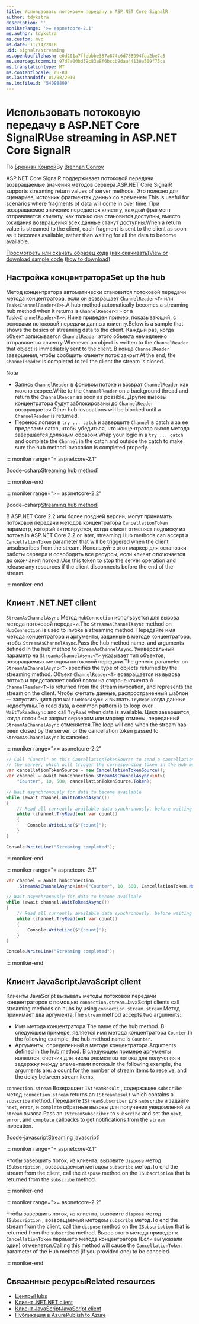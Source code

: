 ```yaml
---
title: Использовать потоковую передачу в ASP.NET Core SignalR
author: tdykstra
description: ''
monikerRange: '>= aspnetcore-2.1'
ms.author: tdykstra
ms.custom: mvc
ms.date: 11/14/2018
uid: signalr/streaming
ms.openlocfilehash: e0d201a7ffebbbe387a874c6d788994faa2be7a5
ms.sourcegitcommit: 97d7a00bd39c83a8f6bccb9daa44130a509f75ce
ms.translationtype: MT
ms.contentlocale: ru-RU
ms.lasthandoff: 01/08/2019
ms.locfileid: "54098809"
---
```

# <a name="use-streaming-in-aspnet-core-signalr"></a><span data-ttu-id="4db61-102">Использовать потоковую передачу в ASP.NET Core SignalR</span><span class="sxs-lookup"><span data-stu-id="4db61-102">Use streaming in ASP.NET Core SignalR</span></span>

<span data-ttu-id="4db61-103">По [Бреннан Конрой](https://github.com/BrennanConroy)</span><span class="sxs-lookup"><span data-stu-id="4db61-103">By [Brennan Conroy](https://github.com/BrennanConroy)</span></span>

<span data-ttu-id="4db61-104">ASP.NET Core SignalR поддерживает потоковой передачи возвращаемые значения методов сервера.</span><span class="sxs-lookup"><span data-stu-id="4db61-104">ASP.NET Core SignalR supports streaming return values of server methods.</span></span> <span data-ttu-id="4db61-105">Это полезно для сценариев, источник фрагментах данных со временем.</span><span class="sxs-lookup"><span data-stu-id="4db61-105">This is useful for scenarios where fragments of data will come in over time.</span></span> <span data-ttu-id="4db61-106">При возвращаемое значение передается клиенту, каждый фрагмент отправляется клиенту, как только она становится доступны, вместо ожидания возвращения всех данные станут доступны.</span><span class="sxs-lookup"><span data-stu-id="4db61-106">When a return value is streamed to the client, each fragment is sent to the client as soon as it becomes available, rather than waiting for all the data to become available.</span></span>

<span data-ttu-id="4db61-107">[Просмотреть или скачать образец кода](https://github.com/aspnet/Docs/tree/live/aspnetcore/signalr/streaming/sample) ([как скачивать](xref:index#how-to-download-a-sample))</span><span class="sxs-lookup"><span data-stu-id="4db61-107">[View or download sample code](https://github.com/aspnet/Docs/tree/live/aspnetcore/signalr/streaming/sample) ([how to download](xref:index#how-to-download-a-sample))</span></span>

## <a name="set-up-the-hub"></a><span data-ttu-id="4db61-108">Настройка концентратора</span><span class="sxs-lookup"><span data-stu-id="4db61-108">Set up the hub</span></span>

<span data-ttu-id="4db61-109">Метод концентратора автоматически становится потоковой передачи метода концентратора, если он возвращает `ChannelReader<T>` или `Task<ChannelReader<T>>`.</span><span class="sxs-lookup"><span data-stu-id="4db61-109">A hub method automatically becomes a streaming hub method when it returns a `ChannelReader<T>` or a `Task<ChannelReader<T>>`.</span></span> <span data-ttu-id="4db61-110">Ниже приведен пример, показывающий, с основами потоковой передачи данных клиенту.</span><span class="sxs-lookup"><span data-stu-id="4db61-110">Below is a sample that shows the basics of streaming data to the client.</span></span> <span data-ttu-id="4db61-111">Каждый раз, когда объект записывается `ChannelReader` этого объекта немедленно отправляется клиенту.</span><span class="sxs-lookup"><span data-stu-id="4db61-111">Whenever an object is written to the `ChannelReader` that object is immediately sent to the client.</span></span> <span data-ttu-id="4db61-112">В конце `ChannelReader` завершения, чтобы сообщить клиенту поток закрыт.</span><span class="sxs-lookup"><span data-stu-id="4db61-112">At the end, the `ChannelReader` is completed to tell the client the stream is closed.</span></span>

> [!NOTE]
> * <span data-ttu-id="4db61-113">Запись `ChannelReader` в фоновом потоке и возврат `ChannelReader` как можно скорее.</span><span class="sxs-lookup"><span data-stu-id="4db61-113">Write to the `ChannelReader` on a background thread and return the `ChannelReader` as soon as possible.</span></span> <span data-ttu-id="4db61-114">Другие вызовы концентратора будут заблокированы до `ChannelReader` возвращается.</span><span class="sxs-lookup"><span data-stu-id="4db61-114">Other hub invocations will be blocked until a `ChannelReader` is returned.</span></span>
> * <span data-ttu-id="4db61-115">Перенос логики в `try ... catch` и завершите `Channel` в catch и за ее пределами catch, чтобы убедиться, что концентратор вызов метода завершается должным образом.</span><span class="sxs-lookup"><span data-stu-id="4db61-115">Wrap your logic in a `try ... catch` and complete the `Channel` in the catch and outside the catch to make sure the hub method invocation is completed properly.</span></span>

::: moniker range="= aspnetcore-2.1"

[!code-csharp[Streaming hub method](streaming/sample/Hubs/StreamHub.aspnetcore21.cs?name=snippet1)]

::: moniker-end

::: moniker range=">= aspnetcore-2.2"

[!code-csharp[Streaming hub method](streaming/sample/Hubs/StreamHub.cs?name=snippet1)]

<span data-ttu-id="4db61-116">В ASP.NET Core 2.2 или более поздней версии, могут принимать потоковой передачи методов концентратора `CancellationToken` параметр, который активируется, когда клиент отменяет подписку из потока.</span><span class="sxs-lookup"><span data-stu-id="4db61-116">In ASP.NET Core 2.2 or later, streaming Hub methods can accept a `CancellationToken` parameter that will be triggered when the client unsubscribes from the stream.</span></span> <span data-ttu-id="4db61-117">Используйте этот маркер для остановки работы сервера и освободить все ресурсы, если клиент отключается до окончания потока.</span><span class="sxs-lookup"><span data-stu-id="4db61-117">Use this token to stop the server operation and release any resources if the client disconnects before the end of the stream.</span></span>

::: moniker-end

## <a name="net-client"></a><span data-ttu-id="4db61-118">Клиент .NET</span><span class="sxs-lookup"><span data-stu-id="4db61-118">.NET client</span></span>

<span data-ttu-id="4db61-119">`StreamAsChannelAsync` Метод `HubConnection` используется для вызова метода потоковой передачи.</span><span class="sxs-lookup"><span data-stu-id="4db61-119">The `StreamAsChannelAsync` method on `HubConnection` is used to invoke a streaming method.</span></span> <span data-ttu-id="4db61-120">Передайте имя метода концентратора и аргументы, заданные в методе концентратора, чтобы `StreamAsChannelAsync`.</span><span class="sxs-lookup"><span data-stu-id="4db61-120">Pass the hub method name, and arguments defined in the hub method to `StreamAsChannelAsync`.</span></span> <span data-ttu-id="4db61-121">Универсальный параметр на `StreamAsChannelAsync<T>` указывает тип объектов, возвращаемых методом потоковой передачи.</span><span class="sxs-lookup"><span data-stu-id="4db61-121">The generic parameter on `StreamAsChannelAsync<T>` specifies the type of objects returned by the streaming method.</span></span> <span data-ttu-id="4db61-122">Объект `ChannelReader<T>` возвращается из вызова потока и представляет собой поток на стороне клиента.</span><span class="sxs-lookup"><span data-stu-id="4db61-122">A `ChannelReader<T>` is returned from the stream invocation, and represents the stream on the client.</span></span> <span data-ttu-id="4db61-123">Чтобы считать данные, распространенный шаблон — запустить цикл для `WaitToReadAsync` и вызвать `TryRead` когда данные недоступны.</span><span class="sxs-lookup"><span data-stu-id="4db61-123">To read data, a common pattern is to loop over `WaitToReadAsync` and call `TryRead` when data is available.</span></span> <span data-ttu-id="4db61-124">Цикл завершится, когда поток был закрыт сервером или маркер отмены, переданный `StreamAsChannelAsync` отменяется.</span><span class="sxs-lookup"><span data-stu-id="4db61-124">The loop will end when the stream has been closed by the server, or the cancellation token passed to `StreamAsChannelAsync` is canceled.</span></span>

::: moniker range=">= aspnetcore-2.2"

```csharp
// Call "Cancel" on this CancellationTokenSource to send a cancellation message to 
// the server, which will trigger the corresponding token in the Hub method.
var cancellationTokenSource = new CancellationTokenSource();
var channel = await hubConnection.StreamAsChannelAsync<int>(
    "Counter", 10, 500, cancellationTokenSource.Token);

// Wait asynchronously for data to become available
while (await channel.WaitToReadAsync())
{
    // Read all currently available data synchronously, before waiting for more data
    while (channel.TryRead(out var count))
    {
        Console.WriteLine($"{count}");
    }
}

Console.WriteLine("Streaming completed");
```

::: moniker-end

::: moniker range="= aspnetcore-2.1"

```csharp
var channel = await hubConnection
    .StreamAsChannelAsync<int>("Counter", 10, 500, CancellationToken.None);

// Wait asynchronously for data to become available
while (await channel.WaitToReadAsync())
{
    // Read all currently available data synchronously, before waiting for more data
    while (channel.TryRead(out var count))
    {
        Console.WriteLine($"{count}");
    }
}

Console.WriteLine("Streaming completed");
```

::: moniker-end

## <a name="javascript-client"></a><span data-ttu-id="4db61-125">Клиент JavaScript</span><span class="sxs-lookup"><span data-stu-id="4db61-125">JavaScript client</span></span>

<span data-ttu-id="4db61-126">Клиенты JavaScript вызывать методы потоковой передачи концентраторов с помощью `connection.stream`.</span><span class="sxs-lookup"><span data-stu-id="4db61-126">JavaScript clients call streaming methods on hubs by using `connection.stream`.</span></span> <span data-ttu-id="4db61-127">`stream` Метод принимает два аргумента:</span><span class="sxs-lookup"><span data-stu-id="4db61-127">The `stream` method accepts two arguments:</span></span>

* <span data-ttu-id="4db61-128">Имя метода концентратора.</span><span class="sxs-lookup"><span data-stu-id="4db61-128">The name of the hub method.</span></span> <span data-ttu-id="4db61-129">В следующем примере, является имя метода концентратора `Counter`.</span><span class="sxs-lookup"><span data-stu-id="4db61-129">In the following example, the hub method name is `Counter`.</span></span>
* <span data-ttu-id="4db61-130">Аргументы, определенный в методе концентратора.</span><span class="sxs-lookup"><span data-stu-id="4db61-130">Arguments defined in the hub method.</span></span> <span data-ttu-id="4db61-131">В следующем примере аргументы являются: счетчик для числа элементов потока для получения и задержку между элементами потока.</span><span class="sxs-lookup"><span data-stu-id="4db61-131">In the following example, the arguments are: a count for the number of stream items to receive, and the delay between stream items.</span></span>

<span data-ttu-id="4db61-132">`connection.stream` Возвращает `IStreamResult` , содержащее `subscribe` метод.</span><span class="sxs-lookup"><span data-stu-id="4db61-132">`connection.stream` returns an `IStreamResult` which contains a `subscribe` method.</span></span> <span data-ttu-id="4db61-133">Передайте `IStreamSubscriber` для `subscribe` и задайте `next`, `error`, и `complete` обратные вызовы для получения уведомлений из `stream` вызова.</span><span class="sxs-lookup"><span data-stu-id="4db61-133">Pass an `IStreamSubscriber` to `subscribe` and set the `next`, `error`, and `complete` callbacks to get notifications from the `stream` invocation.</span></span>

[!code-javascript[Streaming javascript](streaming/sample/wwwroot/js/stream.js?range=19-36)]

::: moniker range="= aspnetcore-2.1"

<span data-ttu-id="4db61-134">Чтобы завершить поток, из клиента, вызовите `dispose` метод `ISubscription` , возвращаемый методом `subscribe` метод.</span><span class="sxs-lookup"><span data-stu-id="4db61-134">To end the stream from the client, call the `dispose` method on the `ISubscription` that is returned from the `subscribe` method.</span></span>

::: moniker-end

::: moniker range=">= aspnetcore-2.2"

<span data-ttu-id="4db61-135">Чтобы завершить поток, из клиента, вызовите `dispose` метод `ISubscription` , возвращаемый методом `subscribe` метод.</span><span class="sxs-lookup"><span data-stu-id="4db61-135">To end the stream from the client, call the `dispose` method on the `ISubscription` that is returned from the `subscribe` method.</span></span> <span data-ttu-id="4db61-136">Вызов этого метода приведет к `CancellationToken` параметр метода концентратора (Если вы указали один) отменяется.</span><span class="sxs-lookup"><span data-stu-id="4db61-136">Calling this method will cause the `CancellationToken` parameter of the Hub method (if you provided one) to be canceled.</span></span>

::: moniker-end

## <a name="related-resources"></a><span data-ttu-id="4db61-137">Связанные ресурсы</span><span class="sxs-lookup"><span data-stu-id="4db61-137">Related resources</span></span>

* [<span data-ttu-id="4db61-138">Центры</span><span class="sxs-lookup"><span data-stu-id="4db61-138">Hubs</span></span>](xref:signalr/hubs)
* [<span data-ttu-id="4db61-139">Клиент .NET</span><span class="sxs-lookup"><span data-stu-id="4db61-139">.NET client</span></span>](xref:signalr/dotnet-client)
* [<span data-ttu-id="4db61-140">Клиент JavaScript</span><span class="sxs-lookup"><span data-stu-id="4db61-140">JavaScript client</span></span>](xref:signalr/javascript-client)
* [<span data-ttu-id="4db61-141">Публикация в Azure</span><span class="sxs-lookup"><span data-stu-id="4db61-141">Publish to Azure</span></span>](xref:signalr/publish-to-azure-web-app)
